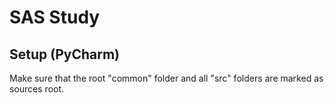 # SAS Study


## Setup (PyCharm)

Make sure that the root "common" folder and all "src" folders are marked as sources root.
